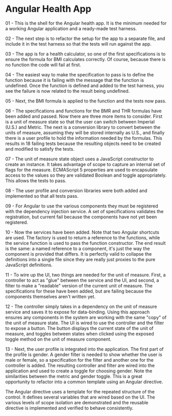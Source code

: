 Angular Health App
==================

01 - This is the shell for the Angular health app. It is the minimum needed for a working Angular application and a
ready-made test harness.

02 - The next step is to refactor the setup for the app to a separate file, and include it in the test harness so that
the tests will run against the app. 

03 - The app is for a health calculator, so one of the first specifications is to ensure the formula for BMI calculates 
correctly. Of course, because there is no function the code will fail at first.

04 - The easiest way to make the specification to pass is to define the function because it is failing with the 
message that the function is undefined. Once the function is defined and added to the test harness, you see the failure
is now related to the result being undefined.

05 - Next, the BMI formula is applied to the function and the tests now pass.
 
06 - The specifications and functions for the BMR and THR formulas have been added and passed. Now there are three more 
items to consider. First is a unit of measure state so that the user can switch between Imperial (U.S.) and Metric.
The next is a conversion library to convert between the units of measure, assuming they will be stored internally
as U.S., and finally there is a user profile to hold the information needed by the formulas. This results in 18 
failing tests because the resulting objects need to be created and modified to satisfy the tests.

07 - The unit of measure state object uses a JavaScript constructor to create an instance. It takes advantage of scope to
capture an internal set of flags for the measure. ECMAScript 5 properties are used to encapsulate access to the values
so they are validated Boolean and toggle appropriately. This allows the tests to pass.

08 - The user profile and conversion libraries were both added and implemented so that all tests pass.
 
09 - For Angular to use the various components they must be registered with the dependency injection service. A set of 
specifications validates the registration, but current fail because the components have not yet been registered.

10 - Now the services have been added. Note that two Angular shortcuts are used. The factory is used to return a reference
to the functions, while the service function is used to pass the function constructor. The end result is the same: 
a named reference to a component, it's just the way the component is provided that differs. It is perfectly valid to
collapse the definitions into a single file since they are really just proxies to the pure JavaScript definitions.

11 - To wire up the UI, two things are needed for the unit of measure. First, a controller to act as "glue" between the
service and the UI, and second, a filter to make a "readable" version of the current unit of measure. The 
specifications for these have been added, but are failing because the components themselves aren't written yet.

12 - The controller simply takes in a dependency on the unit of measure service and saves it to expose for data-binding.
Using this approach ensures any components in the system are working with the same "copy" of the unit of measure 
state. The UI is wired to use the controller and the filter to expose a button. The button displays the current state
of the unit of measure, and toggles between states when clicked using the exposed toggle method on the unit of 
measure component.

13 - Next, the user profile is integrated into the application. The first part of the profile is gender. A gender filter
is needed to show whether the user is male or female, so a specification for the filter and another one for the 
controller is added. The resulting controller and filter are wired into the application and used to create a toggle
for choosing gender. Note the similarities between the metric and gender toggle. This is a great opportunity to 
refactor into a common template using an Angular directive.

The Angular directive uses a template for the repeated structure of the control. It defines several variables that are
wired based on the UI. The various levels of scope isolation are demonstrated and the reusable directive is 
implemented and verified to behave consistently. 